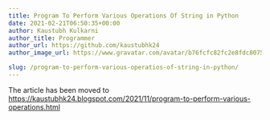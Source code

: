 ```yaml
---
title: Program To Perform Various Operations Of String in Python
date: 2021-02-21T06:50:35+00:00
author: Kaustubh Kulkarni
author_title: Programmer
author_url: https://github.com/kaustubhk24
author_image_url: https://www.gravatar.com/avatar/b76fcfc82fc2e8fdc8075636f1735f61?s=200

slug: /program-to-perform-various-operatios-of-string-in-python/
---
```

The article has been moved to https://kaustubhk24.blogspot.com/2021/11/program-to-perform-various-operations.html
